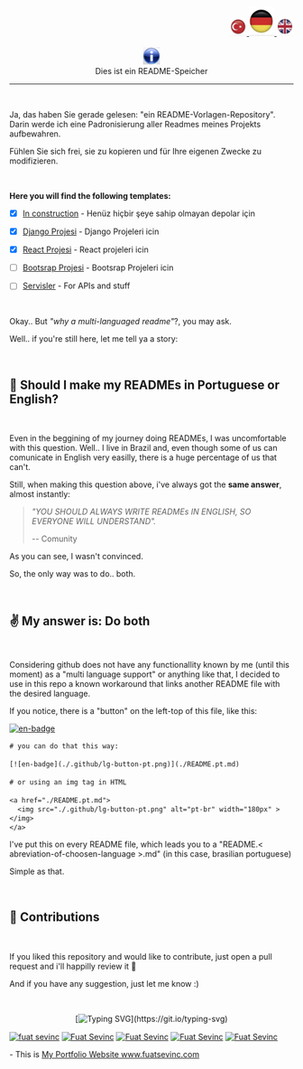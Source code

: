 <div align="right" >
  <a href="./README.md">
    <img src="./images/tr.png" alt="Türkce" width="30px" ></img>
  </a>
  <a href="./README.de.md">
    <img src="./images/de.png" alt="Deutsch" width="45px" ></img>
  </a>
  <a href="./README.en.md">
    <img src="./images/en.png" alt="English" width="30px" ></img>
  </a>
</div>
<br/>

<div align="center">
  <img src="./images/readme.png" width="30px" alt="Readme" />
  <br/>
  <span>Dies ist ein README-Speicher</span>
</div>

--- 

<br/>

Ja, das haben Sie gerade gelesen: "ein README-Vorlagen-Repository".
Darin werde ich eine Padronisierung aller Readmes meines Projekts aufbewahren.

Fühlen Sie sich frei, sie zu kopieren und für Ihre eigenen Zwecke zu modifizieren.

<br/>

**Here you will find the following templates:**

- [x] [In construction](./construction) - Henüz hiçbir şeye sahip olmayan depolar için <br/>

- [x] [Django Projesi](./construction) - Django Projeleri icin <br/>

- [x] [React Projesi](./all-in-one) - React projeleri icin <br/>

- [ ] [Bootsrap Projesi](./mobile) - Bootsrap Projeleri icin <br/>

- [ ] [Servisler](./server) - For APIs and stuff<br/>

<br/>

Okay.. But *"why a multi-languaged readme"*?, you may ask.

Well.. if you're still here, let me tell ya a story:

<br/>

## :thinking: Should I make my READMEs in Portuguese or English?
<br/>

Even in the beggining of my journey doing READMEs, I was uncomfortable with this question. 
Well.. I live in Brazil and, even though some of us can comunicate in English very easilly, there is a huge percentage of us that can't.

Still, when making this question above, i've always got the **same answer**, almost instantly: 

> *"YOU SHOULD ALWAYS WRITE READMEs IN ENGLISH, SO EVERYONE WILL UNDERSTAND".*
>
> -- Comunity


As you can see, I wasn't convinced.

So, the only way was to do.. both.

<br/>

## :v: My answer is: Do both
<br/>

Considering github does not have any functionallity known by me (until this moment) as a "multi language support" or anything like that, I decided to use in this repo a known workaround that links another README file with the desired language.

If you notice, there is a "button" on the left-top of this file, like this:
  
[![en-badge](./.github/lg-button-pt.png)](./README.pt.md)

```
# you can do that this way:

[![en-badge](./.github/lg-button-pt.png)](./README.pt.md)

# or using an img tag in HTML

<a href="./README.pt.md">
  <img src="./.github/lg-button-pt.png" alt="pt-br" width="180px" ></img>
</a>
```

I've put this on every README file, which leads you to a "README.\< abreviation-of-choosen-language \>.md" (in this case, brasilian portuguese)

Simple as that.

<br/>

## :handshake: Contributions
<br/>

If you liked this repository and would like to contribute, just open a pull request and i'll happilly review it :white_heart:

And if you have any suggestion, just let me know :)

<br/>
<div align='center'>
  
[![Typing SVG](https://readme-typing-svg.herokuapp.com?font=Timmana&size=30&duration=6000&color=F74747&center=true&vCenter=true&lines=%F0%9F%94%97+Connect+with+me...)](https://git.io/typing-svg)
<p align="left">
  <a href="https://www.linkedin.com/in/fuat-sevin%C3%A7-6a7969217/" target="blank"><img align="center" src="https://raw.githubusercontent.com/rahuldkjain/github-profile-readme-generator/master/src/images/icons/Social/linked-in-alt.svg" alt="fuat sevinc" height="30" width="40" /></a>
<a href="https://codepen.io/fuatsevinc" target="blank"><img align="center" src="https://cdn.jsdelivr.net/npm/simple-icons@3.0.1/icons/codepen.svg" alt="Fuat Sevinc" height="30" width="40" /></a>  
  <a href="https://app.netlify.com/teams/fuatsevinc/overview" target="blank"><img align="center" src="https://cdn.jsdelivr.net/npm/simple-icons@3.0.1/icons/netlify.svg" alt="Fuat Sevinc" height="30" width="40" /></a>
<a href="https://twitter.com/FuatSevinc_" target="blank"><img align="center" src="https://cdn.jsdelivr.net/npm/simple-icons@3.0.1/icons/twitter.svg" alt="Fuat Sevinc" height="30" width="40" /></a>
<a href="https://www.instagram.com/fuatsevinc66/" target="blank"><img align="center" src="https://cdn.jsdelivr.net/npm/simple-icons@3.0.1/icons/instagram.svg" alt="Fuat Sevinc" height="30" width="40" /></a>
</p>
<p align="left">
- This is <a href="http://www.fuatsevinc.com" target="_blank">My Portfolio Website www.fuatsevinc.com</a>
</p>

</div>
